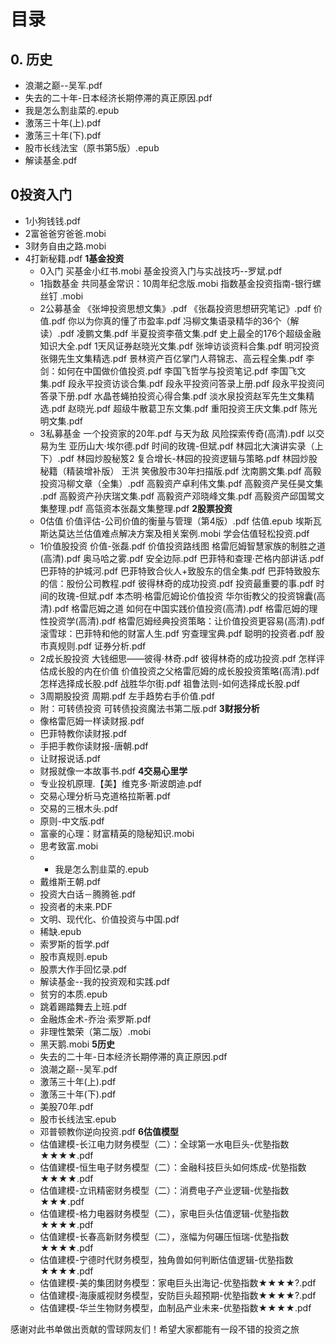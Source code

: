 # 目录
## 0. 历史
- 浪潮之巅--吴军.pdf
- 失去的二十年-日本经济长期停滞的真正原因.pdf
- 我是怎么割韭菜的.epub
- 激荡三十年(上).pdf
- 激荡三十年(下).pdf
- 股市长线法宝（原书第5版）.epub
- 解读基金.pdf
 
## 0投资入门
- 1小狗钱钱.pdf
- 2富爸爸穷爸爸.mobi
- 3财务自由之路.mobi
- 4打新秘籍.pdf
**1基金投资**
	- 0入门
 		买基金小红书.mobi
 		基金投资入门与实战技巧--罗斌.pdf
 	- 1指数基金
		共同基金常识：10周年纪念版.mobi
		指数基金投资指南-银行螺丝钉 .mobi
	- 2公募基金
		《张坤投资思想文集》.pdf
		《张磊投资思想研究笔记》.pdf
		价值.pdf
		你以为你真的懂了市盈率.pdf
		冯柳文集语录精华的36个（解读）.pdf
		凌鹏文集.pdf
		半夏投资李蓓文集.pdf
		史上最全的176个超级金融知识大全.pdf
		1天风证券赵晓光文集.pdf
		张坤访谈资料合集.pdf
		明河投资张翎先生文集精选.pdf
		景林资产百亿掌门人蒋锦志、高云程全集.pdf
		李剑：如何在中国做价值投资.pdf
		李国飞哲学与投资笔记.pdf
		李国飞文集.pdf
		段永平投资访谈合集.pdf
		段永平投资问答录上册.pdf
		段永平投资问答录下册.pdf
		水晶苍蝇拍投资心得合集.pdf
		淡水泉投资赵军先生文集精选.pdf
		赵晓光.pdf
		超级牛散葛卫东文集.pdf
		重阳投资王庆文集.pdf
		陈光明文集.pdf
	- 3私募基金
		一个投资家的20年.pdf
		与天为敌  风险探索传奇(高清).pdf
		以交易为生 亚历山大·埃尔德.pdf
		时间的玫瑰-但斌.pdf
		林园北大演讲实录（上下）.pdf
		林园炒股秘笈2 复合增长-林园的投资逻辑与策略.pdf
		林园炒股秘籍（精装增补版） 王洪 笑傲股市30年扫描版.pdf
		沈南鹏文集.pdf
		高毅投资冯柳文章（全集）.pdf
		高毅资产卓利伟文集.pdf
		高毅资产吴任昊文集 .pdf
		高毅资产孙庆瑞文集.pdf
		高毅资产邓晓峰文集.pdf
		高毅资产邱国鹭文集整理.pdf
		高瓴资本张磊文集整理.pdf
**2股票投资**
	- 0估值
		价值评估-公司价值的衡量与管理（第4版）.pdf
		估值.epub
		埃斯瓦斯达莫达兰估值难点解决方案及相关案例.mobi
		学会估值轻松投资.pdf
	- 1价值股投资
		价值-张磊.pdf
		价值投资路线图 格雷厄姆智慧家族的制胜之道(高清).pdf
		奥马哈之雾.pdf
		安全边际.pdf
		巴菲特和查理·芒格内部讲话.pdf
		巴菲特的护城河.pdf
		巴菲特致合伙人+致股东的信全集.pdf
		巴菲特致股东的信：股份公司教程.pdf
		彼得林奇的成功投资.pdf
		投资最重要的事.pdf
		时间的玫瑰-但斌.pdf
		本杰明·格雷厄姆论价值投资 华尔街教父的投资锦囊(高清).pdf
		格雷厄姆之道  如何在中国实践价值投资(高清).pdf
		格雷厄姆的理性投资学(高清).pdf
		格雷厄姆经典投资策略：让价值投资更容易(高清).pdf
		滚雪球：巴菲特和他的财富人生.pdf
		穷查理宝典.pdf
		聪明的投资者.pdf
		股市真规则.pdf
		证券分析.pdf
	- 2成长股投资
		大钱细思——彼得·林奇.pdf
		彼得林奇的成功投资.pdf
		怎样评估成长股的内在价值 价值投资之父格雷厄姆的成长股投资策略(高清).pdf
		怎样选择成长股.pdf
		战胜华尔街.pdf
		祖鲁法则-如何选择成长股.pdf
	- 3周期股投资
		周期.pdf
		左手趋势右手价值.pdf
	- 附：可转债投资
		可转债投资魔法书第二版.pdf
**3财报分析**
	- 像格雷厄姆一样读财报.pdf
	- 巴菲特教你读财报.pdf
	- 手把手教你读财报-唐朝.pdf
	- 让财报说话.pdf
	- 财报就像一本故事书.pdf
**4交易心里学**
	- 专业投机原理.【美】维克多·斯波朗迪.pdf
	- 交易心理分析马克道格拉斯著.pdf
	- 交易的三根木头.pdf
	- 原则-中文版.pdf
	- 富豪的心理：财富精英的隐秘知识.mobi
	- 思考致富.mobi
	- - 我是怎么割韭菜的.epub
	- 戴维斯王朝.pdf
	- 投资大白话－腾腾爸.pdf
	- 投资者的未来.PDF
	- 文明、现代化、价值投资与中国.pdf
	- 稀缺.epub
	- 索罗斯的哲学.pdf
	- 股市真规则.epub
	- 股票大作手回忆录.pdf
	- 解读基金--我的投资观和实践.pdf
	- 贫穷的本质.epub
	- 跳着踢踏舞去上班.pdf
	- 金融炼金术-乔治·索罗斯.pdf
	- 非理性繁荣（第二版）.mobi
	- 黑天鹅.mobi
**5历史**
	- 失去的二十年-日本经济长期停滞的真正原因.pdf
	- 浪潮之巅--吴军.pdf
	- 激荡三十年(上).pdf
	- 激荡三十年(下).pdf
	- 美股70年.pdf
	- 股市长线法宝.epub
	- 邓普顿教你逆向投资.pdf
**6估值模型**
	- 估值建模-长江电力财务模型（二）：全球第一水电巨头-优塾指数★★★★.pdf
	- 估值建模-恒生电子财务模型（二）：金融科技巨头如何炼成-优塾指数★★★★.pdf
	- 估值建模-立讯精密财务模型（二）：消费电子产业逻辑-优塾指数★★★.pdf
	- 估值建模-格力电器财务模型（二），家电巨头估值逻辑-优塾指数★★★★.pdf
	- 估值建模-长春高新财务模型（二），涨幅为何碾压恒瑞-优塾指数★★★★.pdf
	- 估值建模-宁德时代财务模型，独角兽如何判断估值逻辑-优塾指数★★★★.pdf
	- 估值建模-美的集团财务模型：家电巨头出海记-优塾指数★★★★?.pdf
	- 估值建模-海康威视财务模型，安防巨头超预期-优塾指数★★★★?.pdf
	- 估值建模-华兰生物财务模型，血制品产业未来-优塾指数★★★★.pdf

感谢对此书单做出贡献的雪球网友们！希望大家都能有一段不错的投资之旅

